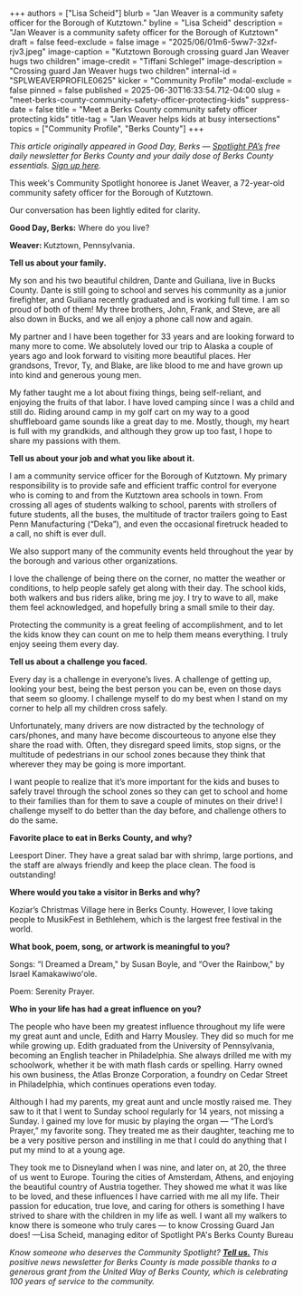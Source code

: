+++
authors = ["Lisa Scheid"]
blurb = "Jan Weaver is a community safety officer for the Borough of Kutztown."
byline = "Lisa Scheid"
description = "Jan Weaver is a community safety officer for the Borough of Kutztown"
draft = false
feed-exclude = false
image = "2025/06/01m6-5ww7-32xf-rjv3.jpeg"
image-caption = "Kutztown Borough crossing guard Jan Weaver hugs two children"
image-credit = "Tiffani Schlegel"
image-description = "Crossing guard Jan Weaver hugs two children"
internal-id = "SPLWEAVERPROFILE0625"
kicker = "Community Profile"
modal-exclude = false
pinned = false
published = 2025-06-30T16:33:54.712-04:00
slug = "meet-berks-county-community-safety-officer-protecting-kids"
suppress-date = false
title = "Meet a Berks County community safety officer protecting kids"
title-tag = "Jan Weaver helps kids at busy intersections"
topics = ["Community Profile", "Berks County"]
+++

<em>This article originally appeared in Good Day, Berks — </em><a href="https://www.spotlightpa.org/"><em>Spotlight PA’s</em></a><em> free daily newsletter for Berks County and your daily dose of Berks County essentials. </em><a href="https://www.spotlightpa.org/newsletters/gooddayberks/"><em>Sign up here</em></a><em>.</em>

This week&#39;s Community Spotlight honoree is Janet Weaver, a 72-year-old community safety officer for the Borough of Kutztown.

Our conversation has been lightly edited for clarity.

<strong>Good Day, Berks:</strong> Where do you live?

<strong>Weaver: </strong>Kutztown, Pennsylvania.

<strong>Tell us about your family.</strong>

My son and his two beautiful children, Dante and Guiliana, live in Bucks County. Dante is still going to school and serves his community as a junior firefighter, and Guiliana recently graduated and is working full time. I am so proud of both of them! My three brothers, John, Frank, and Steve, are all also down in Bucks, and we all enjoy a phone call now and again.

My partner and I have been together for 33 years and are looking forward to many more to come. We absolutely loved our trip to Alaska a couple of years ago and look forward to visiting more beautiful places. Her grandsons, Trevor, Ty, and Blake, are like blood to me and have grown up into kind and generous young men.

My father taught me a lot about fixing things, being self-reliant, and enjoying the fruits of that labor. I have loved camping since I was a child and still do. Riding around camp in my golf cart on my way to a good shuffleboard game sounds like a great day to me. Mostly, though, my heart is full with my grandkids, and although they grow up too fast, I hope to share my passions with them.

<strong>Tell us about your job and what you like about it.</strong>

I am a community service officer for the Borough of Kutztown. My primary responsibility is to provide safe and efficient traffic control for everyone who is coming to and from the Kutztown area schools in town. From crossing all ages of students walking to school, parents with strollers of future students, all the buses, the multitude of tractor trailers going to East Penn Manufacturing (“Deka”), and even the occasional firetruck headed to a call, no shift is ever dull.

We also support many of the community events held throughout the year by the borough and various other organizations.

I love the challenge of being there on the corner, no matter the weather or conditions, to help people safely get along with their day. The school kids, both walkers and bus riders alike, bring me joy. I try to wave to all, make them feel acknowledged, and hopefully bring a small smile to their day.

Protecting the community is a great feeling of accomplishment, and to let the kids know they can count on me to help them means everything. I truly enjoy seeing them every day.

<strong>Tell us about a challenge you faced.</strong>

Every day is a challenge in everyone’s lives. A challenge of getting up, looking your best, being the best person you can be, even on those days that seem so gloomy. I challenge myself to do my best when I stand on my corner to help all my children cross safely.

Unfortunately, many drivers are now distracted by the technology of cars/phones, and many have become discourteous to anyone else they share the road with. Often, they disregard speed limits, stop signs, or the multitude of pedestrians in our school zones because they think that wherever they may be going is more important.

I want people to realize that it’s more important for the kids and buses to safely travel through the school zones so they can get to school and home to their families than for them to save a couple of minutes on their drive! I challenge myself to do better than the day before, and challenge others to do the same.

<strong>Favorite place to eat in Berks County, and why?</strong>

Leesport Diner. They have a great salad bar with shrimp, large portions, and the staff are always friendly and keep the place clean. The food is outstanding!

<strong>Where would you take a visitor in Berks and why?</strong>

Koziar’s Christmas Village here in Berks County. However, I love taking people to MusikFest in Bethlehem, which is the largest free festival in the world.

<strong>What book, poem, song, or artwork is meaningful to you?</strong>

Songs: “I Dreamed a Dream,&#34; by Susan Boyle, and “Over the Rainbow,&#34; by Israel Kamakawiwoʻole.

Poem: Serenity Prayer.

<strong>Who in your life has had a great influence on you?</strong>

The people who have been my greatest influence throughout my life were my great aunt and uncle, Edith and Harry Mousley. They did so much for me while growing up. Edith graduated from the University of Pennsylvania, becoming an English teacher in Philadelphia. She always drilled me with my schoolwork, whether it be with math flash cards or spelling. Harry owned his own business, the Atlas Bronze Corporation, a foundry on Cedar Street in Philadelphia, which continues operations even today.

Although I had my parents, my great aunt and uncle mostly raised me. They saw to it that I went to Sunday school regularly for 14 years, not missing a Sunday. I gained my love for music by playing the organ — “The Lord’s Prayer,” my favorite song. They treated me as their daughter, teaching me to be a very positive person and instilling in me that I could do anything that I put my mind to at a young age.

They took me to Disneyland when I was nine, and later on, at 20, the three of us went to Europe. Touring the cities of Amsterdam, Athens, and enjoying the beautiful country of Austria together. They showed me what it was like to be loved, and these influences I have carried with me all my life. Their passion for education, true love, and caring for others is something I have strived to share with the children in my life as well. I want all my walkers to know there is someone who truly cares — to know Crossing Guard Jan does! —Lisa Scheid, managing editor of Spotlight PA&#39;s Berks County Bureau

<em>Know someone who deserves the Community Spotlight? </em><a href="mailto:lscheid@spotlightpa.org"><strong><em>Tell us.</em></strong></a><em> This positive news newsletter for Berks County is made possible thanks to a generous grant from the United Way of Berks County, which is celebrating 100 years of service to the community.</em> <strong></strong>
